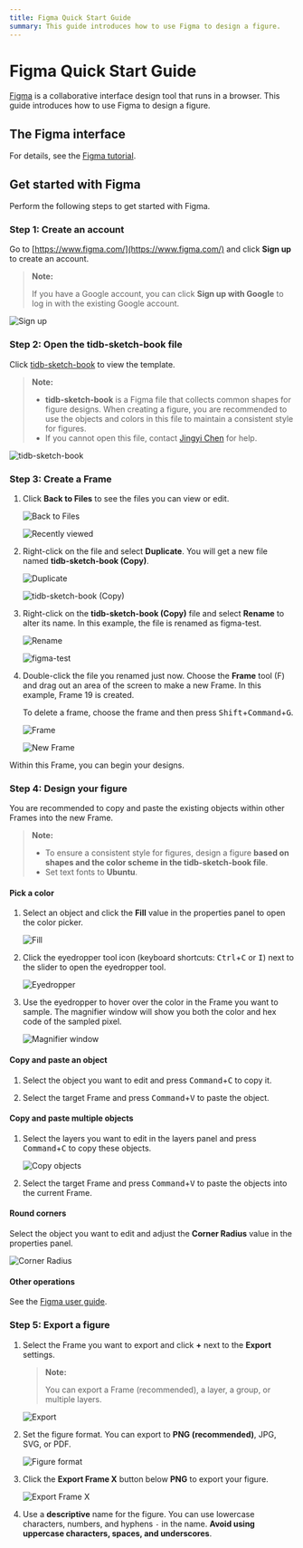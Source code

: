 ```yaml
---
title: Figma Quick Start Guide
summary: This guide introduces how to use Figma to design a figure.
---
```


# Figma Quick Start Guide

[Figma](https://www.figma.com/) is a collaborative interface design tool that runs in a browser. This guide introduces how to use Figma to design a figure.

## The Figma interface

For details, see the [Figma tutorial](https://help.figma.com/article/12-getting-familiar-with-figma).

## Get started with Figma

Perform the following steps to get started with Figma.

### Step 1: Create an account

Go to [https://www.figma.com/](https://www.figma.com/) and click **Sign up** to create an account.

> **Note:**
>
> If you have a Google account, you can click **Sign up with Google** to log in with the existing Google account.

![Sign up](/media/sign-up.png)

### Step 2: Open the tidb-sketch-book file

Click [tidb-sketch-book](https://www.figma.com/file/MOBwqkBtuA03agMjeGEGUT/tidb-sketch-book) to view the template.

> **Note:**
>
> - **tidb-sketch-book** is a Figma file that collects common shapes for figure designs. When creating a figure, you are recommended to use the objects and colors in this file to maintain a consistent style for figures.
> - If you cannot open this file, contact [Jingyi Chen](mailto:chenjingyi@pingcap.com) for help.

![tidb-sketch-book](/media/tidb-sketch-book.png)

### Step 3: Create a Frame

1. Click **Back to Files** to see the files you can view or edit.

    ![Back to Files](/media/back-to-files.png)

    ![Recently viewed](/media/recently-viewed.png)

2. Right-click on the file and select **Duplicate**. You will get a new file named **tidb-sketch-book (Copy)**.

    ![Duplicate](/media/duplicate.png)

    ![tidb-sketch-book (Copy)](/media/tidb-sketch-book-copy.png)

3. Right-click on the **tidb-sketch-book (Copy)** file and select **Rename** to alter its name. In this example, the file is renamed as figma-test.

    ![Rename](/media/rename.png)

    ![figma-test](/media/figma-test.png)

4. Double-click the file you renamed just now. Choose the **Frame** tool (F) and drag out an area of the screen to make a new Frame. In this example, Frame 19 is created.

    To delete a frame, choose the frame and then press <kbd>Shift</kbd>+<kbd>Command</kbd>+<kbd>G</kbd>.

    ![Frame](/media/frame.png)

    ![New Frame](/media/new-frame.png)

Within this Frame, you can begin your designs.

### Step 4: Design your figure

You are recommended to copy and paste the existing objects within other Frames into the new Frame.

> **Note:**
>
> * To ensure a consistent style for figures, design a figure **based on shapes and the color scheme in the tidb-sketch-book file**.
> * Set text fonts to **Ubuntu**.

#### Pick a color

1. Select an object and click the **Fill** value in the properties panel to open the color picker.

    ![Fill](/media/fill.png)

2. Click the eyedropper tool icon (keyboard shortcuts: <kbd>Ctrl</kbd>+<kbd>C</kbd> or <kbd>I</kbd>) next to the slider to open the eyedropper tool.

    ![Eyedropper](/media/eyedropper.png)

3. Use the eyedropper to hover over the color in the Frame you want to sample. The magnifier window will show you both the color and hex code of the sampled pixel.

    ![Magnifier window](/media/magnifier-window.png)

#### Copy and paste an object

1. Select the object you want to edit and press <kbd>Command</kbd>+<kbd>C</kbd> to copy it.

2. Select the target Frame and press <kbd>Command</kbd>+<kbd>V</kbd> to paste the object.

#### Copy and paste multiple objects

1. Select the layers you want to edit in the layers panel and press <kbd>Command</kbd>+<kbd>C</kbd> to copy these objects.

    ![Copy objects](/media/copy-objects.png)

2. Select the target Frame and press <kbd>Command</kbd>+<kbd>V</kbd> to paste the objects into the current Frame.

#### Round corners

Select the object you want to edit and adjust the **Corner Radius** value in the properties panel.

![Corner Radius](/media/corner-radius.png)

#### Other operations

See the [Figma user guide](https://help.figma.com/category/9-getting-started).

### Step 5: Export a figure

1. Select the Frame you want to export and click **+** next to the **Export** settings.

    > **Note:**
    >
    > You can export a Frame (recommended), a layer, a group, or multiple layers.

    ![Export](/media/export.png)

2. Set the figure format. You can export to **PNG (recommended)**, JPG, SVG, or PDF.

    ![Figure format](/media/figure-format.png)

3. Click the **Export Frame X** button below **PNG** to export your figure.

    ![Export Frame X](/media/export-frame-x.png)

4. Use a **descriptive** name for the figure. You can use lowercase characters, numbers, and hyphens `-` in the name. **Avoid using uppercase characters, spaces, and underscores**.
